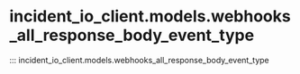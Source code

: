 # incident_io_client.models.webhooks_all_response_body_event_type

::: incident_io_client.models.webhooks_all_response_body_event_type